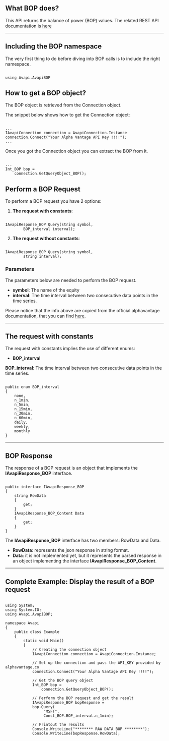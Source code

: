 ## What BOP does?
This API returns the balance of power (BOP) values. The related REST API documentation is [here](https://www.alphavantage.co/documentation/#bop)  

***
## Including the BOP namespace
The very first thing to do before diving into BOP calls is to include the right namespace.  

```

using Avapi.AvapiBOP

```

## How to get a BOP object?
The BOP object is retrieved from the Connection object.  

The snippet below shows how to get the Connection object:
```

...
IAvapiConnection connection = AvapiConnection.Instance
connection.Connect("Your Alpha Vantage API Key !!!!");
...

```
Once you got the Connection object you can extract the BOP from it.
```

...
Int_BOP bop = 
	connection.GetQueryObject_BOP();

```

## Perform a BOP Request
To perform a BOP request you have 2 options:
1. **The request with constants**:

```

IAvapiResponse_BOP Query(string symbol,
		BOP_interval interval);

```  

2. **The request without constants**:

```

IAvapiResponse_BOP Query(string symbol,
		string interval);

```  

### Parameters
The parameters below are needed to perform the BOP request.  
* **symbol**: The name of the equity
* **interval**: The time interval between two consecutive data points in the time series.

Please notice that the info above are copied from the official alphavantage documentation, that you can find [here](https://www.alphavantage.co/documentation/).  

***
## The request with constants
The request with constants implies the use of different enums:
* **BOP_interval**

**BOP_interval**: The time interval between two consecutive data points in the time series.
```  

public enum BOP_interval
{
	none,
	n_1min,
	n_5min,
	n_15min,
	n_30min,
	n_60min,
	daily,
	weekly,
	monthly
}

```  
  

***
## BOP Response
The response of a BOP request is an object that implements the **IAvapiResponse_BOP** interface.
```

public interface IAvapiResponse_BOP
{
    string RowData
    {
        get;
    }
    IAvapiResponse_BOP_Content Data
    {
        get;
    }
}

```
The **IAvapiResponse_BOP** interface has two members: RowData and Data.
* **RowData**: represents the json response in string format.
* **Data**: it is not implemented yet, but it represents the parsed response in an object implementing the interface **IAvapiResponse_BOP_Content**.
  

***
## Complete Example: Display the result of a BOP request
```

using System;
using System.IO;
using Avapi.AvapiBOP;

namespace Avapi
{
    public class Example
    {
        static void Main()
        {
            // Creating the connection object
            IAvapiConnection connection = AvapiConnection.Instance;

            // Set up the connection and pass the API_KEY provided by alphavantage.co
            connection.Connect("Your Alpha Vantage API Key !!!!");

            // Get the BOP query object
            Int_BOP bop =
                connection.GetQueryObject_BOP();

            // Perform the BOP request and get the result
            IAvapiResponse_BOP bopResponse = 
            bop.Query(
                 "MSFT",
                 Const_BOP.BOP_interval.n_1min);

            // Printout the results
            Console.WriteLine("******** RAW DATA BOP ********");
            Console.WriteLine(bopResponse.RowData);

```
